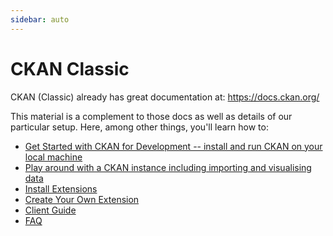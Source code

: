 ```yaml
---
sidebar: auto
---
```


# CKAN Classic

CKAN (Classic) already has great documentation at: https://docs.ckan.org/

This material is a complement to those docs as well as details of our particular setup.  Here, among other things, you'll learn how to: 

* [Get Started with CKAN for Development -- install and run CKAN on your local machine](./getting-started)
* [Play around with a CKAN instance including importing and visualising data][play]
* [Install Extensions](./install-extension)
* [Create Your Own Extension](./create-extension)
* [Client Guide](./client-guide)
* [FAQ](./faq)

[start]: ./getting-started
[play]: ./play-around

[CKAN]: https://ckan.org/
[docs]: https://docs.ckan.org/

